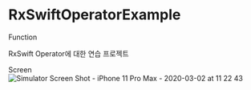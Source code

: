 # RxSwiftOperatorExample

Function

RxSwift Operator에 대한 연습 프로젝트

Screen
![Simulator Screen Shot - iPhone 11 Pro Max - 2020-03-02 at 11 22 43](https://user-images.githubusercontent.com/25197752/75951513-87fe3500-5eef-11ea-8f7a-dac92cc38449.png)
